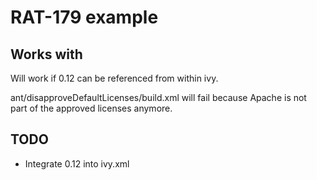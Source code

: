# RAT-179 example

## Works with

Will work if 0.12 can be referenced from within ivy.

ant/disapproveDefaultLicenses/build.xml
will fail because Apache is not part of the approved licenses anymore.

## TODO

* Integrate 0.12 into ivy.xml
